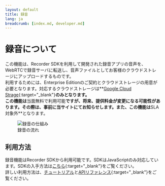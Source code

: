 ```yaml
---
layout: default
title: 録音
lang: ja
breadcrumb: [index.md, developer.md]
---
```


# 録音について

この機能は、Recorder SDKを利用して開発された録音アプリの音声を、WebRTCで録音サーバに転送し、音声ファイルとしてお客様のクラウドストレージにアップロードするものです。  
利用するためには、Enterprise Editionのご契約とクラウドストレージの用意が必要となります。対応するクラウドストレージは**[Google Cloud Strage](https://cloud.google.com/storage/){:target="_blank"}**のみとなります。  
この機能は**当面無料で利用可能**ですが、将来、提供料金が変更になる可能性があります。その際は、事前に当サイトにてお知らせします。また、この機能は**SLA対象外**となります。

<figure class="figure">
  <img src="{{ site.baseurl }}/images/recording_details.png"
    class="figure-img img-fluid rounded" alt="録音の仕組み">
  <figcaption class="figure-caption">録音の流れ</figcaption>
</figure>

## 利用方法

録音機能はRecorder SDKから利用可能です。SDKはJavaScriptのみ対応しています。SDKの入手方法は[こちら](https://github.com/skyway/skyway-recorder-sdk/blob/master/README.md){:target="_blank"}をご覧ください。  
詳しい利用方法は、[チュートリアル]()と[APIリファレンス](https://github.com/skyway/skyway-recorder-sdk/blob/master/API.md){:target="_blank"}をご覧ください。



